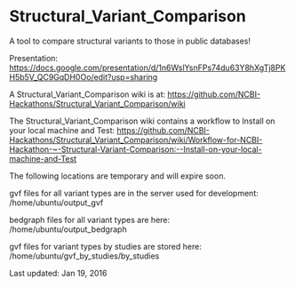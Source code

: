 # Structural_Variant_Comparison 
A tool to compare structural variants to those in public databases! 

Presentation:  
https://docs.google.com/presentation/d/1n6WslYsnFPs74du63Y8hXgTj8PKH5b5V_QC9GqDH0Oo/edit?usp=sharing

A Structural_Variant_Comparison wiki is at:
https://github.com/NCBI-Hackathons/Structural_Variant_Comparison/wiki

The Structural_Variant_Comparison wiki contains a workflow to Install on your 
local machine and Test:
https://github.com/NCBI-Hackathons/Structural_Variant_Comparison/wiki/Workflow-for-NCBI-Hackathon-~-Structural-Variant-Comparison:--Install-on-your-local-machine-and-Test

The following locations are temporary and will expire soon.

gvf files for all variant types are in the server used for development:
/home/ubuntu/output_gvf


bedgraph files for all variant types are here:
/home/ubuntu/output_bedgraph

gvf files for variant types by studies are stored here:
/home/ubuntu/gvf_by_studies/by_studies

Last updated: Jan 19, 2016
